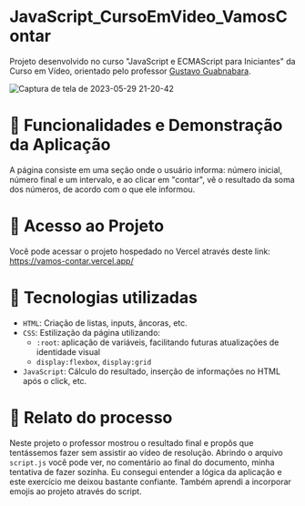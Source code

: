 # JavaScript_CursoEmVideo_VamosContar
Projeto desenvolvido no curso "JavaScript e ECMAScript para Iniciantes" da Curso em Vídeo, orientado pelo professor [Gustavo Guabnabara](https://github.com/gustavoguanabara).

![Captura de tela de 2023-05-29 21-20-42](https://github.com/karinoniesko/JavaScript_CursoEmVideo_VamosContar/assets/126200406/677650eb-efb9-4930-9bd2-989de602d61c)

# :round_pushpin: Funcionalidades e Demonstração da Aplicação
A página consiste em uma seção onde o usuário informa: número inicial, número final e um intervalo, e ao clicar em "contar", vê o resultado da soma dos números, de acordo com o que ele informou.

# :round_pushpin: Acesso ao Projeto
Você pode acessar o projeto hospedado no Vercel através deste link: https://vamos-contar.vercel.app/

# :round_pushpin: Tecnologias utilizadas
- `HTML`: Criação de listas, inputs, âncoras, etc.
- `CSS`: Estilização da página utilizando:
  - `:root`: aplicação de variáveis, facilitando futuras atualizações de identidade visual
  - `display:flexbox`, `display:grid`
- `JavaScript`: Cálculo do resultado, inserção de informações no HTML após o click, etc.
  
# :round_pushpin: Relato do processo
Neste projeto o professor mostrou o resultado final e propôs que tentássemos fazer sem assistir ao vídeo de resolução. Abrindo o arquivo `script.js` você pode ver, no comentário ao final do documento, minha tentativa de fazer sozinha. Eu consegui entender a lógica da aplicação e este exercício me deixou bastante confiante. Também aprendi a incorporar emojis ao projeto através do script.
